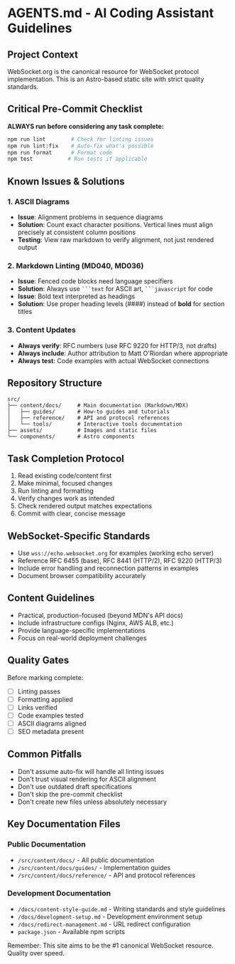 # AGENTS.md - AI Coding Assistant Guidelines

## Project Context

WebSocket.org is the canonical resource for WebSocket protocol implementation.
This is an Astro-based static site with strict quality standards.

## Critical Pre-Commit Checklist

**ALWAYS run before considering any task complete:**

```bash
npm run lint        # Check for linting issues
npm run lint:fix    # Auto-fix what's possible
npm run format      # Format code
npm test           # Run tests if applicable
```

## Known Issues & Solutions

### 1. ASCII Diagrams

- **Issue**: Alignment problems in sequence diagrams
- **Solution**: Count exact character positions. Vertical lines must align
  precisely at consistent column positions
- **Testing**: View raw markdown to verify alignment, not just rendered output

### 2. Markdown Linting (MD040, MD036)

- **Issue**: Fenced code blocks need language specifiers
- **Solution**: Always use ` ```text ` for ASCII art, ` ```javascript ` for code
- **Issue**: Bold text interpreted as headings
- **Solution**: Use proper heading levels (####) instead of **bold** for section
  titles

### 3. Content Updates

- **Always verify**: RFC numbers (use RFC 9220 for HTTP/3, not drafts)
- **Always include**: Author attribution to Matt O'Riordan where appropriate
- **Always test**: Code examples with actual WebSocket connections

## Repository Structure

```text
src/
├── content/docs/     # Main documentation (Markdown/MDX)
│   ├── guides/       # How-to guides and tutorials
│   ├── reference/    # API and protocol references
│   └── tools/        # Interactive tools documentation
├── assets/           # Images and static files
└── components/       # Astro components
```

## Task Completion Protocol

1. Read existing code/content first
2. Make minimal, focused changes
3. Run linting and formatting
4. Verify changes work as intended
5. Check rendered output matches expectations
6. Commit with clear, concise message

## WebSocket-Specific Standards

- Use `wss://echo.websocket.org` for examples (working echo server)
- Reference RFC 6455 (base), RFC 8441 (HTTP/2), RFC 9220 (HTTP/3)
- Include error handling and reconnection patterns in examples
- Document browser compatibility accurately

## Content Guidelines

- Practical, production-focused (beyond MDN's API docs)
- Include infrastructure configs (Nginx, AWS ALB, etc.)
- Provide language-specific implementations
- Focus on real-world deployment challenges

## Quality Gates

Before marking complete:

- [ ] Linting passes
- [ ] Formatting applied
- [ ] Links verified
- [ ] Code examples tested
- [ ] ASCII diagrams aligned
- [ ] SEO metadata present

## Common Pitfalls

- Don't assume auto-fix will handle all linting issues
- Don't trust visual rendering for ASCII alignment
- Don't use outdated draft specifications
- Don't skip the pre-commit checklist
- Don't create new files unless absolutely necessary

## Key Documentation Files

### Public Documentation

- `/src/content/docs/` - All public documentation
- `/src/content/docs/guides/` - Implementation guides
- `/src/content/docs/reference/` - API and protocol references

### Development Documentation

- `/docs/content-style-guide.md` - Writing standards and style guidelines
- `/docs/development-setup.md` - Development environment setup
- `/docs/redirect-management.md` - URL redirect configuration
- `package.json` - Available npm scripts

Remember: This site aims to be the #1 canonical WebSocket resource. Quality over
speed.

